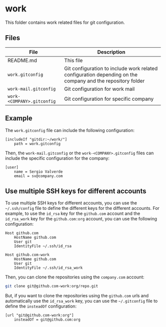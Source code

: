 # work

This folder contains work related files for git configuration.

## Files

| File | Description |
| ---- | ----------- |
| README.md | This file |
| `work.gitconfig` | Git configuration to include work related configuration depending on the company and the repository folder |
| `work-mail.gitconfig` | Git configuration for work mail |
| `work-<COMPANY>.gitconfig` | Git configuration for specific company |

## Example

The `work.gitconfig` file can include the following configuration:

```gitconfig
[includeIf "gitdir:~/work/"]
    path = work.gitconfig
```

Then, the `work-mail.gitconfig` or the `work-<COMPANY>.gitconfig` files can include the specific configuration for the company:

```gitconfig
[user]
    name = Sergio Valverde
    email = sv@company.com
```

## Use multiple SSH keys for different accounts

To use multiple SSH keys for different accounts, you can use the `~/.ssh/config` file to define the different keys for the different accounts. For example, to use the `id_rsa` key for the `github.com` account and the `id_rsa_work` key for the `github.com:org` account, you can use the following configuration:

```ssh-config
Host github.com
    HostName github.com
    User git
    IdentityFile ~/.ssh/id_rsa

Host github.com-work
    HostName github.com
    User git
    IdentityFile ~/.ssh/id_rsa_work
```

Then, you can clone the repositories using the `company.com` account:

```bash
git clone git@github.com-work:org/repo.git
```

But, if you want to clone the repositories using the `github.com` urls and automatically use the `id_rsa_work` key, you can use the `~/.gitconfig` file to define the `insteadOf` configuration:

```gitconfig
[url "git@github.com-work:org"]
    insteadOf = git@github.com:org
```
